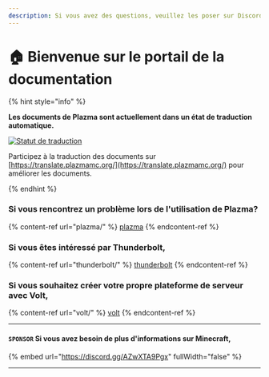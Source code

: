 ```yaml
---
description: Si vous avez des questions, veuillez les poser sur Discord ou GitHub Discussions.
---
```


# 🏠 Bienvenue sur le portail de la documentation

{% hint style="info" %}

**Les documents de Plazma sont actuellement dans un état de traduction automatique.**

[![Statut de traduction](https://badge.plazmamc.org/internal/crowdin)](https://translate.plazmamc.org/)

Participez à la traduction des documents sur [https://translate.plazmamc.org/](https://translate.plazmamc.org/) pour améliorer les documents.

{% endhint %}

### Si vous rencontrez un problème lors de l'utilisation de Plazma?

{% content-ref url="plazma/" %}
[plazma](plazma/)
{% endcontent-ref %}

### Si vous êtes intéressé par Thunderbolt,

{% content-ref url="thunderbolt/" %}
[thunderbolt](thunderbolt/)
{% endcontent-ref %}

### Si vous souhaitez créer votre propre plateforme de serveur avec Volt,

{% content-ref url="volt/" %}
[volt](volt/)
{% endcontent-ref %}

***

#### `SPONSOR` Si vous avez besoin de plus d'informations sur Minecraft, <a href="#etc-1" id="etc-1"></a>

{% embed url="https://discord.gg/AZwXTA9Pgx" fullWidth="false" %}

***
